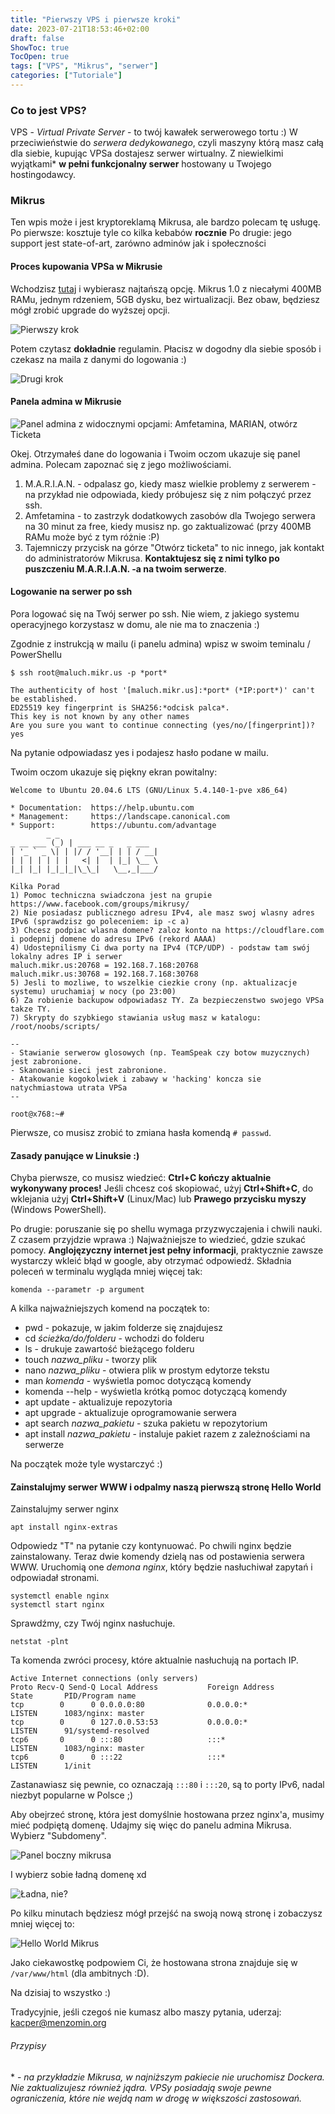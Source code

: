 ```yaml
---
title: "Pierwszy VPS i pierwsze kroki"
date: 2023-07-21T18:53:46+02:00
draft: false
ShowToc: true
TocOpen: true
tags: ["VPS", "Mikrus", "serwer"]
categories: ["Tutoriale"]
---
```

### Co to jest VPS?

VPS - *Virtual Private Server* - to twój kawałek serwerowego tortu :)
W przeciwieństwie do *serwera dedykowanego*, czyli maszyny którą masz całą dla siebie,
kupując VPSa dostajesz serwer wirtualny. Z niewielkimi wyjątkami\* **w pełni funkcjonalny serwer** hostowany
u Twojego hostingodawcy.

### Mikrus

Ten wpis może i jest kryptoreklamą Mikrusa, ale bardzo polecam tę usługę.
Po pierwsze: kosztuje tyle co kilka kebabów **rocznie**
Po drugie: jego support jest state-of-art, zarówno adminów jak i społeczności

#### Proces kupowania VPSa w Mikrusie

Wchodzisz [tutaj](https://mikr.us) i wybierasz najtańszą opcję. Mikrus 1.0 z niecałymi 400MB RAMu, jednym rdzeniem, 5GB dysku, bez wirtualizacji. Bez obaw, będziesz mógł zrobić upgrade do wyższej opcji.

![Pierwszy krok](pakiety.png)

Potem czytasz **dokładnie** regulamin. Płacisz w dogodny dla siebie sposób i czekasz na maila z danymi do logowania :)

![Drugi krok](regulamin-i-dodatki.png)

#### Panela admina w Mikrusie

![Panel admina z widocznymi opcjami: Amfetamina, MARIAN, otwórz Ticketa](panel-admina.png)

Okej. Otrzymałeś dane do logowania i Twoim oczom ukazuje się panel admina. Polecam zapoznać się z jego możliwościami.
1. M.A.R.I.A.N. - odpalasz go, kiedy masz wielkie problemy z serwerem - na przykład nie odpowiada, kiedy próbujesz się z nim połączyć przez ssh.
2. Amfetamina - to zastrzyk dodatkowych zasobów dla Twojego serwera na 30 minut za free, kiedy musisz np. go zaktualizować (przy 400MB RAMu może być z tym różnie :P)
3. Tajemniczy przycisk na górze "Otwórz ticketa" to nic innego, jak kontakt do administratorów Mikrusa. **Kontaktujesz się z nimi tylko po puszczeniu M.A.R.I.A.N. -a na twoim serwerze**.

#### Logowanie na serwer po ssh

Pora logować się na Twój serwer po ssh. Nie wiem, z jakiego systemu operacyjnego korzystasz w domu, ale nie ma to znaczenia :)

Zgodnie z instrukcją w mailu (i panelu admina) wpisz w swoim teminalu / PowerShellu
    
    $ ssh root@maluch.mikr.us -p *port*

    The authenticity of host '[maluch.mikr.us]:*port* (*IP:port*)' can't be established.
    ED25519 key fingerprint is SHA256:*odcisk palca*.
    This key is not known by any other names
    Are you sure you want to continue connecting (yes/no/[fingerprint])? yes

Na pytanie odpowiadasz yes i podajesz hasło podane w mailu.

Twoim oczom ukazuje się piękny ekran powitalny:

    Welcome to Ubuntu 20.04.6 LTS (GNU/Linux 5.4.140-1-pve x86_64)

    * Documentation:  https://help.ubuntu.com
    * Management:     https://landscape.canonical.com
    * Support:        https://ubuntu.com/advantage
            _ _
    _ __ ___ (_) | ___ __ _   _ ___
    | '_ ` _ \| | |/ / '__| | | / __|
    | | | | | | |   <| |  | |_| \__ \
    |_| |_| |_|_|_|\_\_|   \__,_|___/

    Kilka Porad
    1) Pomoc techniczna swiadczona jest na grupie https://www.facebook.com/groups/mikrusy/
    2) Nie posiadasz publicznego adresu IPv4, ale masz swoj wlasny adres IPv6 (sprawdzisz go poleceniem: ip -c a)
    3) Chcesz podpiac wlasna domene? zaloz konto na https://cloudflare.com i podepnij domene do adresu IPv6 (rekord AAAA)
    4) Udostepnilismy Ci dwa porty na IPv4 (TCP/UDP) - podstaw tam swój lokalny adres IP i serwer
    maluch.mikr.us:20768 = 192.168.7.168:20768
    maluch.mikr.us:30768 = 192.168.7.168:30768
    5) Jesli to mozliwe, to wszelkie ciezkie crony (np. aktualizacje systemu) uruchamiaj w nocy (po 23:00)
    6) Za robienie backupow odpowiadasz TY. Za bezpieczenstwo swojego VPSa takze TY.
    7) Skrypty do szybkiego stawiania usług masz w katalogu: /root/noobs/scripts/

    --
    - Stawianie serwerow glosowych (np. TeamSpeak czy botow muzycznych) jest zabronione.
    - Skanowanie sieci jest zabronione.
    - Atakowanie kogokolwiek i zabawy w 'hacking' koncza sie natychmiastowa utrata VPSa
    --

    root@x768:~# 

Pierwsze, co musisz zrobić to zmiana hasła komendą `# passwd`.

#### Zasady panujące w Linuksie :)

Chyba pierwsze, co musisz wiedzieć: **Ctrl+C kończy aktualnie wykonywany proces!**
Jeśli chcesz coś skopiować, użyj **Ctrl+Shift+C**, do wklejania użyj **Ctrl+Shift+V** (Linux/Mac) lub **Prawego przycisku myszy** (Windows PowerShell).

Po drugie: poruszanie się po shellu wymaga przyzwyczajenia i chwili nauki. Z czasem przyjdzie wprawa :)
Najważniejsze to wiedzieć, gdzie szukać pomocy. **Anglojęzyczny internet jest pełny informacji**, praktycznie zawsze wystarczy wkleić błąd w google, aby otrzymać odpowiedź.
Składnia poleceń w terminalu wygląda mniej więcej tak:

    komenda --parametr -p argument

A kilka najważniejszych komend na początek to:

* pwd - pokazuje, w jakim folderze się znajdujesz
* cd *ścieżka/do/folderu* - wchodzi do folderu
* ls - drukuje zawartość bieżącego folderu
* touch *nazwa_pliku* - tworzy plik
* nano *nazwa_pliku* - otwiera plik w prostym edytorze tekstu
* man *komenda* - wyświetla pomoc dotyczącą komendy
* komenda --help - wyświetla krótką pomoc dotyczącą komendy
* apt update - aktualizuje repozytoria
* apt upgrade - aktualizuje oprogramowanie serwera
* apt search *nazwa_pakietu* - szuka pakietu w repozytorium
* apt install *nazwa_pakietu* - instaluje pakiet razem z zależnościami na serwerze

Na początek może tyle wystarczyć :)

#### Zainstalujmy serwer WWW i odpalmy naszą pierwszą stronę Hello World

Zainstalujmy serwer nginx

    apt install nginx-extras

Odpowiedz "T" na pytanie czy kontynuować. Po chwili nginx będzie zainstalowany.
Teraz dwie komendy dzielą nas od postawienia serwera WWW. Uruchomią one *demona nginx*, który będzie nasłuchiwał zapytań i odpowiadał stronami. 

    systemctl enable nginx
    systemctl start nginx

Sprawdźmy, czy Twój nginx nasłuchuje.

    netstat -plnt

Ta komenda zwróci procesy, które aktualnie nasłuchują na portach IP.

    Active Internet connections (only servers)
    Proto Recv-Q Send-Q Local Address           Foreign Address         State       PID/Program name    
    tcp        0      0 0.0.0.0:80              0.0.0.0:*               LISTEN      1083/nginx: master  
    tcp        0      0 127.0.0.53:53           0.0.0.0:*               LISTEN      91/systemd-resolved 
    tcp6       0      0 :::80                   :::*                    LISTEN      1083/nginx: master  
    tcp6       0      0 :::22                   :::*                    LISTEN      1/init              

Zastanawiasz się pewnie, co oznaczają `:::80` i `:::20`, są to porty IPv6, nadal niezbyt popularne w Polsce ;)

Aby obejrzeć stronę, która jest domyślnie hostowana przez nginx'a, musimy mieć podpiętą domenę. Udajmy się więc do panelu admina Mikrusa. Wybierz "Subdomeny".

![Panel boczny mikrusa](mikrus-panel-boczny.png)

I wybierz sobie ładną domenę xd

![Ładna, nie?](subdomeny.png)

Po kilku minutach będziesz mógł przejść na swoją nową stronę i zobaczysz mniej więcej to:

![Hello World Mikrus](hello-world.png)

Jako ciekawostkę podpowiem Ci, że hostowana strona znajduje się w `/var/www/html` (dla ambitnych :D).

Na dzisiaj to wszystko :)

Tradycyjnie, jeśli czegoś nie kumasz albo maszy pytania, uderzaj: kacper@menzomin.org

###### Przypisy
\* - *na przykładzie Mikrusa, w najniższym pakiecie nie uruchomisz Dockera. Nie zaktualizujesz również jądra. VPSy posiadają swoje pewne ograniczenia, które nie wejdą nam w drogę w większości zastosowań.*